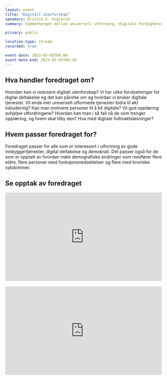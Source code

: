 ```yaml
---
layout: event
title: "Digitalt utenforskap"
speakers: Kristin S. Fuglerud
summary: Sammenhengen mellom universell utforming, digitale ferdigheter og inkludering.

privacy: public

location-type: stream
recorded: true

event-date: 2023-05-03T09:00
event-date-end: 2023-05-03T09:30
---
```

## Hva handler foredraget om?
Hvordan kan vi redusere digitalt utenforskap? Vi har ulike forutsetninger for digital deltakelse og det kan påvirke om og hvordan vi bruker digitale tjenester. Vil enda mer universelt utformede tjenester bidra til økt inkludering? Kan man motivere personer til å bli digitale? Vil god opplæring avhjelpe utfordringene? Hvordan kan man i så fall nå de som trenger opplæring, og hvem skal tilby den? Hva med digitale fullmaktsløsninger? 

## Hvem passer foredraget for? 
Foredraget passer for alle som er interessert i utforming av gode innbyggertjenester, digital deltakelse og demokrati. Det passer også for de som er opptatt av hvordan møte demografiske endringer som medfører flere eldre, flere personer med funksjonsnedsettelser og flere med kroniske sykdommer.


## Se opptak av foredraget

<div style="padding:56.25% 0 0 0;position:relative;"><iframe src="https://player.vimeo.com/video/831465186?h=354e444ff8&amp;badge=0&amp;autopause=0&amp;player_id=0&amp;app_id=58479" frameborder="0" allow="autoplay; fullscreen; picture-in-picture" allowfullscreen style="position:absolute;top:0;left:0;width:100%;height:100%;" title="Digitalt utenforskap med Kristin Fuglerud"></iframe></div><script src="https://player.vimeo.com/api/player.js"></script>

<br/>

<div style="padding:56.25% 0 0 0;position:relative;"><iframe src="https://player.vimeo.com/video/831915554?h=721b69a6e4&amp;badge=0&amp;autopause=0&amp;player_id=0&amp;app_id=58479" frameborder="0" allow="autoplay; fullscreen; picture-in-picture" allowfullscreen style="position:absolute;top:0;left:0;width:100%;height:100%;" title="Digitalt utenforskap med Kristin Fuglerud - tolket"></iframe></div><script src="https://player.vimeo.com/api/player.js"></script>